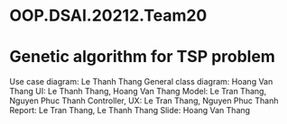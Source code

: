 # OOP.DSAI.20212.Team20

# Genetic algorithm for TSP problem
Use case diagram: Le Thanh Thang
General class diagram: Hoang Van Thang
UI: Le Thanh Thang, Hoang Van Thang
Model:  Le Tran Thang, Nguyen Phuc Thanh
Controller, UX: Le Tran Thang, Nguyen Phuc Thanh
Report: Le Tran Thang, Le Thanh Thang
Slide: Hoang Van Thang